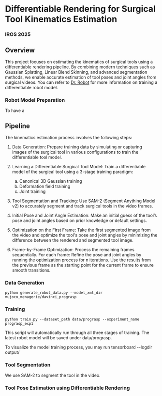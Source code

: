 
# Differentiable Rendering for Surgical Tool Kinematics Estimation
### IROS 2025

## Overview
This project focuses on estimating the kinematics of surgical tools using a differentiable rendering pipeline. By combining modern techniques such as Gaussian Splatting, Linear Blend Skinning, and advanced segmentation methods, we enable accurate estimation of tool poses and joint angles from surgical videos. You can refer to [Dr. Robot](https://github.com/cvlab-columbia/drrobot/tree/main) for more information on training a differentiable robot model.

### Robot Model Preparation
To have a 

## Pipeline
The kinematics estimation process involves the following steps:

1. Data Generation:
  Prepare training data by simulating or capturing images of the surgical tool in various configurations to train the differentiable tool model.

2. Learning a Differentiable Surgical Tool Model:
  Train a differentiable model of the surgical tool using a 3-stage training paradigm:

   <ol type="a">
     <li>Canonical 3D Gaussian training</li>
     <li>Deformation field training</li>
     <li>Joint training</li>
   </ol>

3. Tool Segmentation and Tracking:
    Use SAM-2 (Segment Anything Model v2) to accurately segment and track surgical tools in the video frames.

4. Initial Pose and Joint Angle Estimation:
    Make an initial guess of the tool’s pose and joint angles based on prior knowledge or default settings.

5. Optimization on the First Frame:
    Take the first segmented image from the video and optimize the tool's pose and joint angles by minimizing the difference between the rendered and segmented tool image.

6. Frame-by-Frame Optimization:
    Process the remaining frames sequentially. 
    For each frame:
    Refine the pose and joint angles by running the optimization process for n iterations.
    Use the results from the previous frame as the starting point for the current frame to ensure smooth transitions.

### Data Generation

```
python generate_robot_data.py --model_xml_dir mujoco_menagerie/davinci_prograsp
```

### Training 

```
python train.py --dataset_path data/prograsp --experiment_name prograsp_exp1
```
This script will automatically run through all three stages of training. The latest robot model will be saved under data/prograsp.

To visualize the model training process, you may run tensorboard --logdir output/


### Tool Segmentation
We use SAM-2 to segment the tool in the video.

### Tool Pose Estimation using Differentiable Rendering



